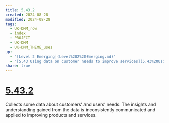```yaml
---
title: 5.43.2
created: 2024-08-28
modified: 2024-08-28
tags:
  - UK-DMM_row
  - index
  - PROJECT
  - UK-DMM
  - UK-DMM_THEME_uses
up:
  - "[Level 2 Emerging](Level%202%20Emerging.md)"
  - "[5.43 Using data on customer needs to improve services](5.43%20Using%20data%20on%20customer%20needs%20to%20improve%20services.md)"
share: true
---
```

# [5.43.2](5.43.2.md)

Collects some data about customers’ and users’ needs. The insights and understanding gained from the data is inconsistently communicated and applied to improving products and services.
